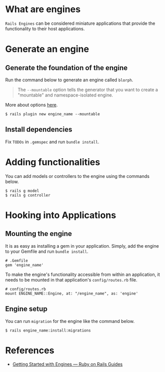 # What are engines 
`Rails Engines` can be considered miniature applications that provide the functionality to their host applications. 

# Generate an engine

## Generate the foundation of the engine
Run the command below to generate an engine called `blorph`.

> The `--mountable` option tells the generator that you want to create a "mountable" and namespace-isolated engine.

More about options [here](https://guides.rubyonrails.org/engines.html#generating-an-engine).

```
$ rails plugin new engine_name --mountable
```

## Install dependencies

Fix `TODOs` in `.gemspec` and run `bundle install`.

# Adding functionalities

You can add models or controllers to the engine using the commands below.

```
$ rails g model
$ rails g controller
```

# Hooking into Applications

## Mounting the engine
It is as easy as installing a gem in your application.
Simply, add the engine to your Gemfile and run `bundle install`.

```
# .Gemfile
gem 'engine_name'
```

To make the engine's functionality accessible from within an application, it needs to be mounted in that application's `config/routes.rb` file.

```
# config/routes.rb
mount ENGINE_NAME::Engine, at: "/engine_name", as: 'engine'
```

## Engine setup

You can run `migration` for the engine like the command below.

```
$ rails engine_name:install:migrations
```

# References

- [Getting Started with Engines — Ruby on Rails Guides](https://guides.rubyonrails.org/engines.html)
